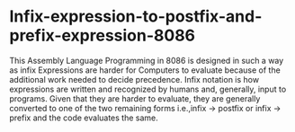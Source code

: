 # Infix-expression-to-postfix-and-prefix-expression-8086
This Assembly Language Programming in 8086 is designed in such a way as infix Expressions are harder for Computers to evaluate because of the additional work needed to decide precedence. Infix notation is how expressions are written and recognized by humans and, generally, input to programs. Given that they are harder to evaluate, they are generally converted to one of the two remaining forms i.e.,infix -> postfix or infix -> prefix and the code evaluates the same.
